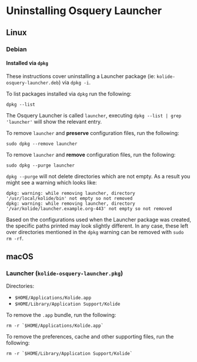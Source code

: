 # Uninstalling Osquery Launcher

## Linux

### Debian

#### Installed via `dpkg`

These instructions cover uninstalling a Launcher package (ie: `kolide-osquery-launcher.deb`) via `dpkg -i`.

To list packages installed via `dpkg` run the following:

```
dpkg --list
```

The Osquery Launcher is called `launcher`, executing `dpkg --list | grep 'launcher'` will show the relevant entry.

To remove `launcher` and **preserve** configuration files, run the following:

```
sudo dpkg --remove launcher
```

To remove `launcher` and **remove** configuration files, run the following:

```
sudo dpkg --purge launcher
```

`dpkg --purge` will not delete directories which are not empty. As a result you might see a warning which looks like: 

```
dpkg: warning: while removing launcher, directory '/usr/local/kolide/bin' not empty so not removed
dpkg: warning: while removing launcher, directory '/var/kolide/launcher.example.org-443' not empty so not removed
```

Based on the configurations used when the Launcher package was created, the specific paths printed may look slightly different. In any case, these left over directories mentioned in the `dpkg` warning can be removed with `sudo rm -rf`.

## macOS

### Launcher (`kolide-osquery-launcher.pkg`)

Directories:
- `$HOME/Applications/Kolide.app`
- `$HOME/Library/Application Support/Kolide`

To remove the `.app` bundle, run the following:

```
rm -r `$HOME/Applications/Kolide.app`
```

To remove the preferences, cache and other supporting files, run the following:

```
rm -r `$HOME/Library/Application Support/Kolide`
```

